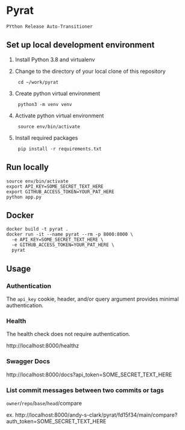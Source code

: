 # Pyrat

`PYthon Release Auto-Transitioner`

## Set up local development environment

1. Install Python 3.8 and virtualenv
2. Change to the directory of your local clone of this repository

        cd ~/work/pyrat
3. Create python virtual environment

        python3 -m venv venv
4. Activate python virtual environment

        source env/bin/activate
5. Install required packages

        pip install -r requirements.txt

## Run locally

    source env/bin/activate
    export API_KEY=SOME_SECRET_TEXT_HERE
    export GITHUB_ACCESS_TOKEN=YOUR_PAT_HERE
    python app.py

## Docker

    docker build -t pyrat .
    docker run -it --name pyrat --rm -p 8000:8000 \
      -e API_KEY=SOME_SECRET_TEXT_HERE \
      -e GITHUB_ACCESS_TOKEN=YOUR_PAT_HERE \
      pyrat

## Usage

### Authentication

The `api_key` cookie, header, and/or query argument provides minimal authentication.

### Health
The health check does not require authentication.

http://localhost:8000/healthz

### Swagger Docs

http://localhost:8000/docs?api_token=SOME_SECRET_TEXT_HERE

### List commit messages between two commits or tags

`owner`/`repo`/`base`/`head`/compare

ex. http://localhost:8000/andy-s-clark/pyrat/fd15f34/main/compare?auth_token=SOME_SECRET_TEXT_HERE

